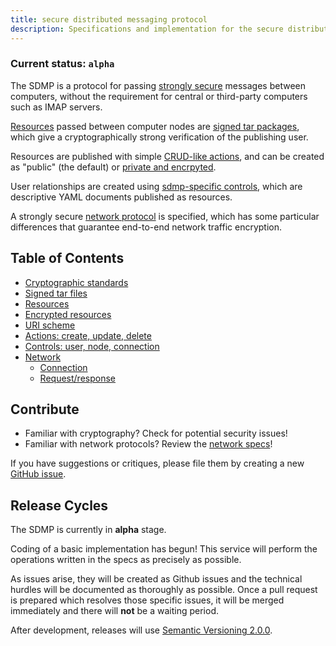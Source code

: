 ```yaml
---
title: secure distributed messaging protocol
description: Specifications and implementation for the secure distributed messaging protocol (sdmp).
---
```



### Current status: `alpha`

The SDMP is a protocol for passing [strongly secure](cryptography) messages
between computers, without the requirement for central or third-party computers
such as IMAP servers.

[Resources](resources) passed between computer nodes are [signed tar packages](signed-tar),
which give a cryptographically strong verification of the publishing user.

Resources are published with simple [CRUD-like actions](actions), and can
be created as "public" (the default) or [private and encrpyted](encrypted-resources).

User relationships are created using [sdmp-specific controls](controls),
which are descriptive YAML documents published as resources.

A strongly secure [network protocol](network) is specified, which has
some particular differences that guarantee end-to-end network traffic
encryption.

## Table of Contents

* [Cryptographic standards](cryptography)
* [Signed tar files](signed-tar)
* [Resources](resources)
* [Encrypted resources](encrypted-resources)
* [URI scheme](uri-scheme)
* [Actions: create, update, delete](actions)
* [Controls: user, node, connection](controls)
* [Network](network)
    - [Connection](connect)
    - [Request/response](request)

## Contribute

* Familiar with cryptography? Check for potential security issues!
* Familiar with network protocols? Review the [network specs](network)!

If you have suggestions or critiques, please file them by creating
a new [GitHub issue][issue].

[issue]: https://github.com/sdmp/sdmp.github.io/issues

## Release Cycles

The SDMP is currently in **alpha** stage.

Coding of a basic implementation has begun! This service will
perform the operations written in the specs as precisely as possible.

As issues arise, they will be created as Github issues and the technical
hurdles will be documented as thoroughly as possible. Once a pull request
is prepared which resolves those specific issues, it will be merged immediately
and there will **not** be a waiting period.

After development, releases will use [Semantic Versioning 2.0.0](http://semver.org/).
